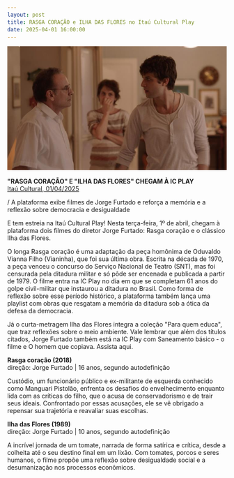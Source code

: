 ```yaml
---
layout: post
title: RASGA CORAÇÃO e ILHA DAS FLORES no Itaú Cultural Play
date: 2025-04-01 16:00:00
---
```

![](/uploads/rasga-trio.jpg)

**"RASGA CORAÇÃO" E "ILHA DAS FLORES" CHEGAM À IC PLAY**\
[Itaú Cultural, 01/04/2025](https://www.itaucultural.org.br/secoes/noticias/rasga-coracao-e-ilha-das-flores-chegam-a-ic-play)

[](https://www.itaucultural.org.br/secoes/noticias/rasga-coracao-e-ilha-das-flores-chegam-a-ic-play)/ A plataforma exibe filmes de Jorge Furtado e reforça a memória e a reflexão sobre democracia e desigualdade

E tem estreia na Itaú Cultural Play! Nesta terça-feira, 1º de abril, chegam à plataforma dois filmes do diretor Jorge Furtado: Rasga coração e o clássico Ilha das Flores.

O longa Rasga coração é uma adaptação da peça homônima de Oduvaldo Vianna Filho (Vianinha), que foi sua última obra. Escrita na década de 1970, a peça venceu o concurso do Serviço Nacional de Teatro (SNT), mas foi censurada pela ditadura militar e só pôde ser encenada e publicada a partir de 1979. O filme entra na IC Play no dia em que se completam 61 anos do golpe civil-militar que instaurou a ditadura no Brasil. Como forma de reflexão sobre esse período histórico, a plataforma também lança uma playlist com obras que resgatam a memória da ditadura sob a ótica da defesa da democracia.

Já o curta-metragem Ilha das Flores integra a coleção "Para quem educa", que traz reflexões sobre o meio ambiente. Vale lembrar que além dos títulos citados, Jorge Furtado também está na IC Play com Saneamento básico - o filme e O homem que copiava. Assista aqui.

**Rasga coração (2018)**\
direção: Jorge Furtado | 16 anos, segundo autodefinição

Custódio, um funcionário público e ex-militante de esquerda conhecido como Manguari Pistolão, enfrenta os desafios do envelhecimento enquanto lida com as críticas do filho, que o acusa de conservadorismo e de trair seus ideais. Confrontado por essas acusações, ele se vê obrigado a repensar sua trajetória e reavaliar suas escolhas.

**Ilha das Flores (1989)**\
direção: Jorge Furtado | 10 anos, segundo autodefinição

A incrível jornada de um tomate, narrada de forma satírica e crítica, desde a colheita até o seu destino final em um lixão. Com tomates, porcos e seres humanos, o filme propõe uma reflexão sobre desigualdade social e a desumanização nos processos econômicos.
